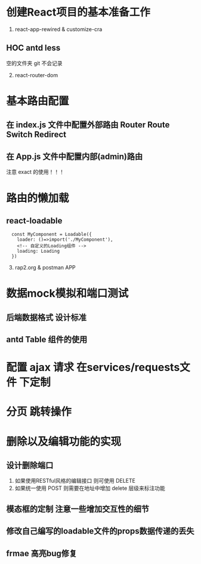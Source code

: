 # 创建React项目的基本准备工作
1. react-app-rewired & customize-cra
  ## HOC antd less
  空的文件夹 git 不会记录

2. react-router-dom 
  # 基本路由配置  
  ## 在 index.js 文件中配置外部路由 Router Route Switch Redirect
  ## 在 App.js 文件中配置内部(admin)路由 
  注意 exact 的使用！！！
  # 路由的懒加载
  ## react-loadable
      const MyComponent = Loadable({
        loader: ()=>import('./MyComponent'),
        <!-- 自定义的Loading组件 -->
        loading: Loading
      })
3. rap2.org & postman APP 
  # 数据mock模拟和端口测试
  ## 后端数据格式 设计标准
  ## antd Table 组件的使用
  # 配置 ajax 请求 在services/requests文件 下定制
  # 分页 跳转操作
  # 删除以及编辑功能的实现
  ## 设计删除端口 
  1. 如果使用RESTful风格的编辑接口 则可使用 DELETE 
  2. 如果统一使用 POST 则需要在地址中增加 delete 层级来标注功能
  ## 模态框的定制 注意一些增加交互性的细节
  ## 修改自己编写的loadable文件的props数据传递的丢失
  ## frmae 高亮bug修复